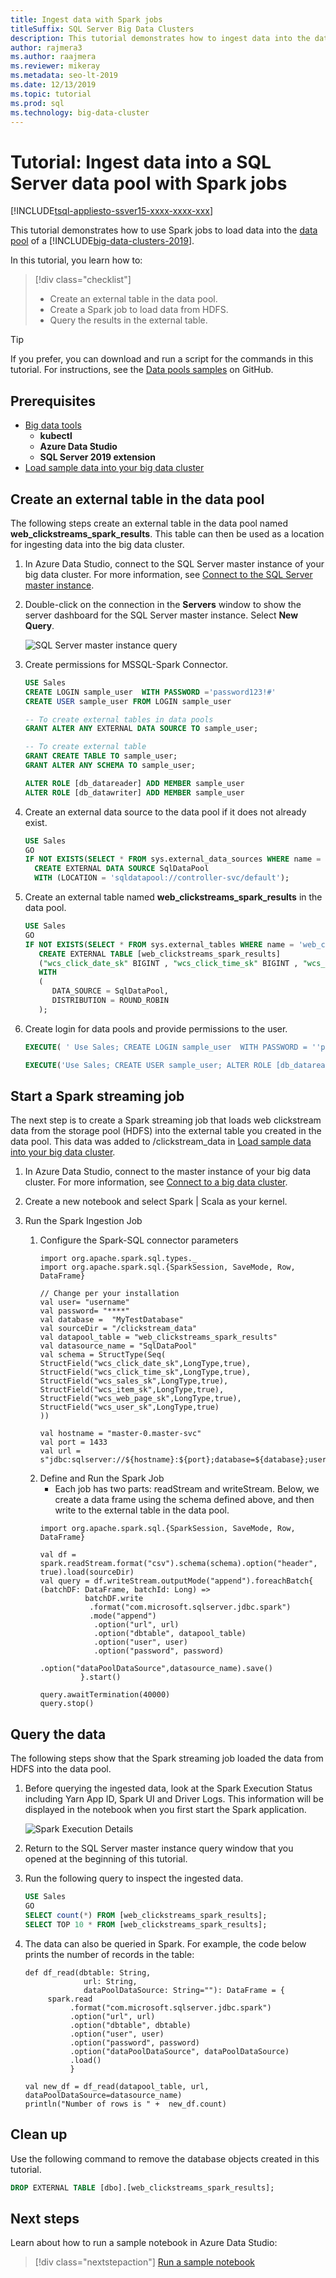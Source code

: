 ```yaml
---
title: Ingest data with Spark jobs
titleSuffix: SQL Server Big Data Clusters
description: This tutorial demonstrates how to ingest data into the data pool of a SQL Server big data cluster using Spark jobs in Azure Data Studio.
author: rajmera3 
ms.author: raajmera
ms.reviewer: mikeray
ms.metadata: seo-lt-2019
ms.date: 12/13/2019
ms.topic: tutorial
ms.prod: sql
ms.technology: big-data-cluster
---
```


# Tutorial: Ingest data into a SQL Server data pool with Spark jobs

[!INCLUDE[tsql-appliesto-ssver15-xxxx-xxxx-xxx](../includes/tsql-appliesto-ssver15-xxxx-xxxx-xxx.md)]

This tutorial demonstrates how to use Spark jobs to load data into the [data pool](concept-data-pool.md) of a [!INCLUDE[big-data-clusters-2019](../includes/ssbigdataclusters-ver15.md)]. 

In this tutorial, you learn how to:

> [!div class="checklist"]
> * Create an external table in the data pool.
> * Create a Spark job to load data from HDFS.
> * Query the results in the external table.

> [!TIP]
> If you prefer, you can download and run a script for the commands in this tutorial. For instructions, see the [Data pools samples](https://github.com/Microsoft/sql-server-samples/tree/master/samples/features/sql-big-data-cluster/data-pool) on GitHub.

## <a id="prereqs"></a> Prerequisites

- [Big data tools](deploy-big-data-tools.md)
   - **kubectl**
   - **Azure Data Studio**
   - **SQL Server 2019 extension**
- [Load sample data into your big data cluster](tutorial-load-sample-data.md)

## Create an external table in the data pool

The following steps create an external table in the data pool named **web_clickstreams_spark_results**. This table can then be used as a location for ingesting data into the big data cluster.

1. In Azure Data Studio, connect to the SQL Server master instance of your big data cluster. For more information, see [Connect to the SQL Server master instance](connect-to-big-data-cluster.md#master).

1. Double-click on the connection in the **Servers** window to show the server dashboard for the SQL Server master instance. Select **New Query**.

   ![SQL Server master instance query](./media/tutorial-data-pool-ingest-spark/sql-server-master-instance-query.png)

1. Create permissions for MSSQL-Spark Connector.
   ```sql
   USE Sales
   CREATE LOGIN sample_user  WITH PASSWORD ='password123!#' 
   CREATE USER sample_user FROM LOGIN sample_user

   -- To create external tables in data pools
   GRANT ALTER ANY EXTERNAL DATA SOURCE TO sample_user;

   -- To create external table
   GRANT CREATE TABLE TO sample_user;
   GRANT ALTER ANY SCHEMA TO sample_user;

   ALTER ROLE [db_datareader] ADD MEMBER sample_user
   ALTER ROLE [db_datawriter] ADD MEMBER sample_user
   ```

1. Create an external data source to the data pool if it does not already exist.

   ```sql
   USE Sales
   GO
   IF NOT EXISTS(SELECT * FROM sys.external_data_sources WHERE name = 'SqlDataPool')
     CREATE EXTERNAL DATA SOURCE SqlDataPool
     WITH (LOCATION = 'sqldatapool://controller-svc/default');
   ```

1. Create an external table named **web_clickstreams_spark_results** in the data pool.

   ```sql
   USE Sales
   GO
   IF NOT EXISTS(SELECT * FROM sys.external_tables WHERE name = 'web_clickstreams_spark_results')
      CREATE EXTERNAL TABLE [web_clickstreams_spark_results]
      ("wcs_click_date_sk" BIGINT , "wcs_click_time_sk" BIGINT , "wcs_sales_sk" BIGINT , "wcs_item_sk" BIGINT , "wcs_web_page_sk" BIGINT , "wcs_user_sk" BIGINT)
      WITH
      (
         DATA_SOURCE = SqlDataPool,
         DISTRIBUTION = ROUND_ROBIN
      );
   ```
1. Create login for data pools and provide permissions to the user.
   ```sql 
   EXECUTE( ' Use Sales; CREATE LOGIN sample_user  WITH PASSWORD = ''password123!#'' ;') AT  DATA_SOURCE SqlDataPool;

   EXECUTE('Use Sales; CREATE USER sample_user; ALTER ROLE [db_datareader] ADD MEMBER sample_user;  ALTER ROLE [db_datawriter] ADD MEMBER sample_user;') AT DATA_SOURCE SqlDataPool;
   ```

## Start a Spark streaming job

The next step is to create a Spark streaming job that loads web clickstream data from the storage pool (HDFS) into the external table you created in the data pool. This data was added to /clickstream_data in [Load sample data into your big data cluster](tutorial-load-sample-data.md).

1. In Azure Data Studio, connect to the master instance of your big data cluster. For more information, see [Connect to a big data cluster](connect-to-big-data-cluster.md).

2. Create a new notebook and select Spark | Scala as your kernel.

3. Run the Spark Ingestion Job
   1. Configure the Spark-SQL connector parameters
      ```
      import org.apache.spark.sql.types._
      import org.apache.spark.sql.{SparkSession, SaveMode, Row, DataFrame}

      // Change per your installation
      val user= "username"
      val password= "****"
      val database =  "MyTestDatabase"
      val sourceDir = "/clickstream_data"
      val datapool_table = "web_clickstreams_spark_results"
      val datasource_name = "SqlDataPool"
      val schema = StructType(Seq(
      StructField("wcs_click_date_sk",LongType,true), StructField("wcs_click_time_sk",LongType,true), 
      StructField("wcs_sales_sk",LongType,true), StructField("wcs_item_sk",LongType,true),
      StructField("wcs_web_page_sk",LongType,true), StructField("wcs_user_sk",LongType,true)
      ))

      val hostname = "master-0.master-svc"
      val port = 1433
      val url = s"jdbc:sqlserver://${hostname}:${port};database=${database};user=${user};password=${password};"
      ```
   2. Define and Run the Spark Job
      * Each job has two parts: readStream and writeStream. Below, we create a data frame using the schema defined above, and then write to the external table in the data pool.
      ```
      import org.apache.spark.sql.{SparkSession, SaveMode, Row, DataFrame}
      
      val df = spark.readStream.format("csv").schema(schema).option("header", true).load(sourceDir)
      val query = df.writeStream.outputMode("append").foreachBatch{ (batchDF: DataFrame, batchId: Long) => 
                batchDF.write
                 .format("com.microsoft.sqlserver.jdbc.spark")
                 .mode("append")
                  .option("url", url)
                  .option("dbtable", datapool_table)
                  .option("user", user)
                  .option("password", password)
                  .option("dataPoolDataSource",datasource_name).save()
               }.start()

      query.awaitTermination(40000)
      query.stop()
      ```
## Query the data

The following steps show that the Spark streaming job loaded the data from HDFS into the data pool.

1. Before querying the ingested data, look at the Spark Execution Status including Yarn App ID, Spark UI and Driver Logs. This information will be displayed in the notebook when you first start the Spark application.

   ![Spark Execution Details](./media/tutorial-data-pool-ingest-spark/Spark-Joblog-sparkui-yarn.png)

1. Return to the SQL Server master instance query window that you opened at the beginning of this tutorial.

1. Run the following query to inspect the ingested data.

   ```sql
   USE Sales
   GO
   SELECT count(*) FROM [web_clickstreams_spark_results];
   SELECT TOP 10 * FROM [web_clickstreams_spark_results];
   ```
1. The data can also be queried in Spark. For example, the code below prints the number of records in the table:
   ```
   def df_read(dbtable: String,
                url: String,
                dataPoolDataSource: String=""): DataFrame = {
        spark.read
             .format("com.microsoft.sqlserver.jdbc.spark")
             .option("url", url)
             .option("dbtable", dbtable)
             .option("user", user)
             .option("password", password)
             .option("dataPoolDataSource", dataPoolDataSource)
             .load()
             }

   val new_df = df_read(datapool_table, url, dataPoolDataSource=datasource_name)
   println("Number of rows is " +  new_df.count)
   ```
## Clean up

Use the following command to remove the database objects created in this tutorial.

```sql
DROP EXTERNAL TABLE [dbo].[web_clickstreams_spark_results];
```

## Next steps

Learn about how to run a sample notebook in Azure Data Studio:
> [!div class="nextstepaction"]
> [Run a sample notebook](tutorial-notebook-spark.md)

